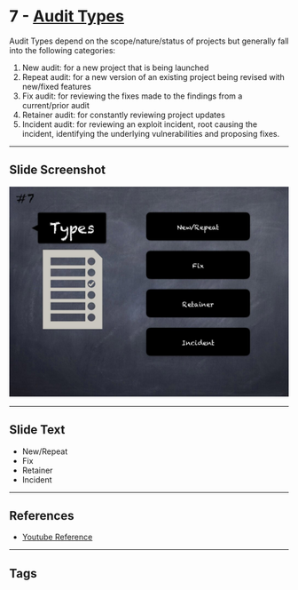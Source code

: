 
# 7 - [Audit Types](./Audit%20Types.md)

Audit Types depend on the scope/nature/status of projects but generally fall into the following categories:
1. New audit: for a new project that is being launched
2. Repeat audit: for a new version of an existing project being revised with new/fixed features
3. Fix audit: for reviewing the fixes made to the findings from a current/prior audit
4. Retainer audit: for constantly reviewing project updates
5. Incident audit: for reviewing an exploit incident, root causing the incident, identifying the underlying vulnerabilities and proposing fixes.
___
## Slide Screenshot
![007.jpg](../../images/6.%20Audit%20Techniques%20and%20Tools%20101/007.jpg)
___
## Slide Text
- New/Repeat
- Fix
- Retainer
- Incident
___
## References
- [Youtube Reference](https://youtu.be/M0C7z3TE5Go?t=449)
___
## Tags
